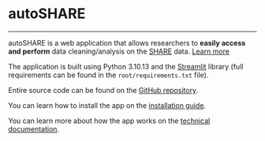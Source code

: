 # autoSHARE
***

autoSHARE is a web application that allows researchers to **easily access and perform** data cleaning/analysis on the [SHARE](https://share-eric.eu/) data. [Learn more](about.md)

The application is built using Python 3.10.13 and the [Streamlit](https://streamlit.io/) library (full requirements can be found in the `root/requirements.txt` file).

Entire source code can be found on the [GitHub repository](https://github.com/JosephBARBIERDARNAL/autoSHARE).

You can learn how to install the app on the [installation guide](installation-guide.md).

You can learn more about how the app works on the [technical documentation](source/index.md).

